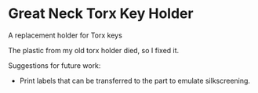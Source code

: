 # Great Neck Torx Key Holder
A replacement holder for Torx keys

The plastic from my old torx holder died, so I fixed it.

Suggestions for future work:
* Print labels that can be transferred to the part to emulate silkscreening.
